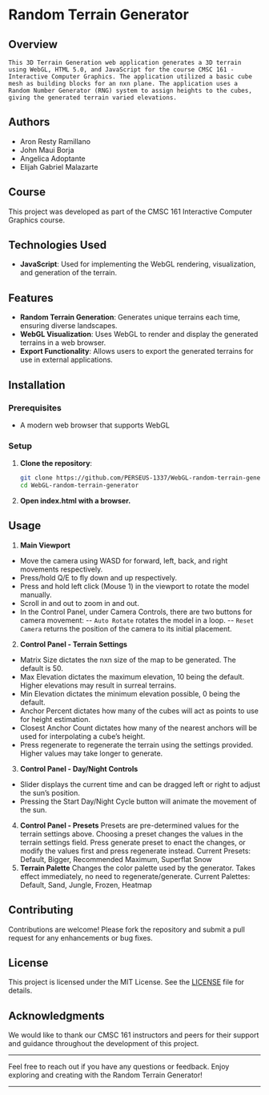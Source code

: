 # Random Terrain Generator

## Overview
	This 3D Terrain Generation web application generates a 3D terrain using WebGL, HTML 5.0, and JavaScript for the course CMSC 161 - Interactive Computer Graphics. The application utilized a basic cube mesh as building blocks for an nxn plane. The application uses a Random Number Generator (RNG) system to assign heights to the cubes, giving the generated terrain varied elevations.

## Authors
- Aron Resty Ramillano
- John Maui Borja
- Angelica Adoptante
- Elijah Gabriel Malazarte

## Course
This project was developed as part of the CMSC 161 Interactive Computer Graphics course.

## Technologies Used
- **JavaScript**: Used for implementing the WebGL rendering, visualization, and generation of the terrain.

## Features
- **Random Terrain Generation**: Generates unique terrains each time, ensuring diverse landscapes.
- **WebGL Visualization**: Uses WebGL to render and display the generated terrains in a web browser.
- **Export Functionality**: Allows users to export the generated terrains for use in external applications.

## Installation
### Prerequisites
- A modern web browser that supports WebGL

### Setup
1. **Clone the repository**:
   ```sh
   git clone https://github.com/PERSEUS-1337/WebGL-random-terrain-generator.git
   cd WebGL-random-terrain-generator
   ```
2. **Open index.html with a browser.**

## Usage

1. **Main Viewport**
- Move the camera using WASD for forward, left, back, and right movements respectively.
- Press/hold Q/E to fly down and up respectively.
- Press and hold left click (Mouse 1) in the viewport to rotate the model manually.
- Scroll in and out to zoom in and out.
- In the Control Panel, under Camera Controls, there are two buttons for camera movement:
   -- ```Auto Rotate``` rotates the model in a loop.
   -- ```Reset Camera``` returns the position of the camera to its initial placement.
2. **Control Panel - Terrain Settings**
- Matrix Size dictates the nxn size of the map to be generated. The default is 50.
- Max Elevation dictates the maximum elevation, 10 being the default. Higher elevations may result in surreal terrains.
- Min Elevation dictates the minimum elevation possible, 0 being the default.
- Anchor Percent dictates how many of the cubes will act as points to use for height estimation.
- Closest Anchor Count dictates how many of the nearest anchors will be used for interpolating a cube’s height.
- Press regenerate to regenerate the terrain using the settings provided. Higher values may take longer to generate. 
3. **Control Panel - Day/Night Controls**
- Slider displays the current time and can be dragged left or right to adjust the sun’s position.
- Pressing the Start Day/Night Cycle button will animate the movement of the sun. 
4. **Control Panel - Presets**
   Presets are pre-determined values for the terrain settings above. Choosing a preset changes the values in the terrain settings field. Press generate preset to enact the changes, or modify the values first and press regenerate instead.
   Current Presets: Default, Bigger, Recommended Maximum, Superflat Snow 
5. **Terrain Palette**
   Changes the color palette used by the generator. Takes effect immediately, no need to regenerate/generate.
   Current Palettes: Default, Sand, Jungle, Frozen, Heatmap
   
## Contributing
Contributions are welcome! Please fork the repository and submit a pull request for any enhancements or bug fixes.

## License
This project is licensed under the MIT License. See the [LICENSE](LICENSE) file for details.

## Acknowledgments
We would like to thank our CMSC 161 instructors and peers for their support and guidance throughout the development of this project.

---

Feel free to reach out if you have any questions or feedback. Enjoy exploring and creating with the Random Terrain Generator!

---